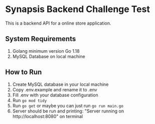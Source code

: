 # Synapsis Backend Challenge Test
This is a backend API for a online store application.

## System Requirements
1. Golang minimum version Go 1.18
2. MySQL Database on local machine

## How to Run
1. Create MySQL database in your local machine
2. Copy .env.example and rename it to .env
3. Fill .env with your database configuration
4. Run `go mod tidy`
5. Run `go get` or maybe you can just run `go run main.go`
6. Server should be run and printing: "Server running on http://localhost:8080" on terminal